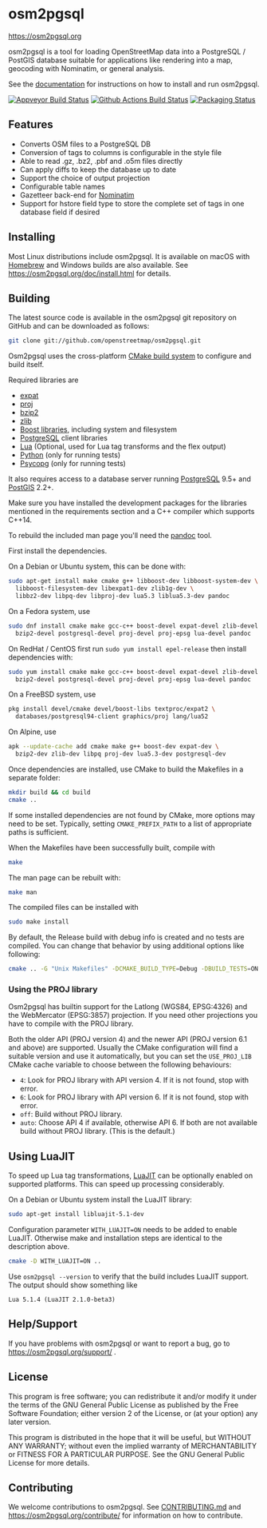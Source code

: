 # osm2pgsql

https://osm2pgsql.org

osm2pgsql is a tool for loading OpenStreetMap data into a PostgreSQL / PostGIS
database suitable for applications like rendering into a map, geocoding with
Nominatim, or general analysis.

See the [documentation](https://osm2pgsql.org/doc/) for instructions on how
to install and run osm2pgsql.

[![Appveyor Build Status](https://ci.appveyor.com/api/projects/status/7abwls7hfmb83axj/branch/master?svg=true)](https://ci.appveyor.com/project/openstreetmap/osm2pgsql/branch/master)
[![Github Actions Build Status](https://github.com/openstreetmap/osm2pgsql/workflows/CI/badge.svg?branch=master)](https://github.com/openstreetmap/osm2pgsql/actions)
[![Packaging Status](https://repology.org/badge/tiny-repos/osm2pgsql.svg)](https://repology.org/project/osm2pgsql/versions)

## Features

* Converts OSM files to a PostgreSQL DB
* Conversion of tags to columns is configurable in the style file
* Able to read .gz, .bz2, .pbf and .o5m files directly
* Can apply diffs to keep the database up to date
* Support the choice of output projection
* Configurable table names
* Gazetteer back-end for [Nominatim](https://wiki.openstreetmap.org/wiki/Nominatim)
* Support for hstore field type to store the complete set of tags in one database
  field if desired

## Installing

Most Linux distributions include osm2pgsql. It is available on macOS with
[Homebrew](https://brew.sh/) and Windows builds are also available. See
https://osm2pgsql.org/doc/install.html for details.

## Building

The latest source code is available in the osm2pgsql git repository on GitHub
and can be downloaded as follows:

```sh
git clone git://github.com/openstreetmap/osm2pgsql.git
```

Osm2pgsql uses the cross-platform [CMake build system](https://cmake.org/)
to configure and build itself.

Required libraries are

* [expat](https://libexpat.github.io/)
* [proj](https://proj.org/)
* [bzip2](http://www.bzip.org/)
* [zlib](https://www.zlib.net/)
* [Boost libraries](https://www.boost.org/), including system and filesystem
* [PostgreSQL](https://www.postgresql.org/) client libraries
* [Lua](https://www.lua.org/) (Optional, used for Lua tag transforms
  and the flex output)
* [Python](https://python.org/) (only for running tests)
* [Psycopg](http://initd.org/psycopg/) (only for running tests)

It also requires access to a database server running
[PostgreSQL](https://www.postgresql.org/) 9.5+ and
[PostGIS](http://www.postgis.net/) 2.2+.

Make sure you have installed the development packages for the libraries
mentioned in the requirements section and a C++ compiler which supports C++14.

To rebuild the included man page you'll need the [pandoc](https://pandoc.org/)
tool.

First install the dependencies.

On a Debian or Ubuntu system, this can be done with:

```sh
sudo apt-get install make cmake g++ libboost-dev libboost-system-dev \
  libboost-filesystem-dev libexpat1-dev zlib1g-dev \
  libbz2-dev libpq-dev libproj-dev lua5.3 liblua5.3-dev pandoc
```

On a Fedora system, use

```sh
sudo dnf install cmake make gcc-c++ boost-devel expat-devel zlib-devel \
  bzip2-devel postgresql-devel proj-devel proj-epsg lua-devel pandoc
```

On RedHat / CentOS first run `sudo yum install epel-release` then install
dependencies with:

```sh
sudo yum install cmake make gcc-c++ boost-devel expat-devel zlib-devel \
  bzip2-devel postgresql-devel proj-devel proj-epsg lua-devel pandoc
```

On a FreeBSD system, use

```sh
pkg install devel/cmake devel/boost-libs textproc/expat2 \
  databases/postgresql94-client graphics/proj lang/lua52
```

On Alpine, use

```sh
apk --update-cache add cmake make g++ boost-dev expat-dev \
  bzip2-dev zlib-dev libpq proj-dev lua5.3-dev postgresql-dev
```

Once dependencies are installed, use CMake to build the Makefiles in a separate
folder:

```sh
mkdir build && cd build
cmake ..
```

If some installed dependencies are not found by CMake, more options may need
to be set. Typically, setting `CMAKE_PREFIX_PATH` to a list of appropriate
paths is sufficient.

When the Makefiles have been successfully built, compile with

```sh
make
```

The man page can be rebuilt with:

```sh
make man
```

The compiled files can be installed with

```sh
sudo make install
```

By default, the Release build with debug info is created and no tests are
compiled. You can change that behavior by using additional options like
following:

```sh
cmake .. -G "Unix Makefiles" -DCMAKE_BUILD_TYPE=Debug -DBUILD_TESTS=ON
```

### Using the PROJ library

Osm2pgsql has builtin support for the Latlong (WGS84, EPSG:4326) and the
WebMercator (EPSG:3857) projection. If you need other projections you have to
compile with the PROJ library.

Both the older API (PROJ version 4) and the newer API (PROJ version 6.1 and
above) are supported. Usually the CMake configuration will find a suitable
version and use it automatically, but you can set the `USE_PROJ_LIB` CMake
cache variable to choose between the following behaviours:

* `4`: Look for PROJ library with API version 4. If it is not found, stop with
  error.
* `6`: Look for PROJ library with API version 6. If it is not found, stop with
  error.
* `off`: Build without PROJ library.
* `auto`: Choose API 4 if available, otherwise API 6. If both are not available
  build without PROJ library. (This is the default.)

## Using LuaJIT

To speed up Lua tag transformations, [LuaJIT](https://luajit.org/) can be
optionally enabled on supported platforms. This can speed up processing
considerably.

On a Debian or Ubuntu system install the LuaJIT library:

```sh
sudo apt-get install libluajit-5.1-dev
```

Configuration parameter `WITH_LUAJIT=ON` needs to be added to enable LuaJIT.
Otherwise make and installation steps are identical to the description above.

```sh
cmake -D WITH_LUAJIT=ON ..
```

Use `osm2pgsql --version` to verify that the build includes LuaJIT support.
The output should show something like

```
Lua 5.1.4 (LuaJIT 2.1.0-beta3)
```

## Help/Support

If you have problems with osm2pgsql or want to report a bug, go to
https://osm2pgsql.org/support/ .

## License

This program is free software; you can redistribute it and/or
modify it under the terms of the GNU General Public License
as published by the Free Software Foundation; either version 2
of the License, or (at your option) any later version.

This program is distributed in the hope that it will be useful,
but WITHOUT ANY WARRANTY; without even the implied warranty of
MERCHANTABILITY or FITNESS FOR A PARTICULAR PURPOSE.  See the
GNU General Public License for more details.

## Contributing

We welcome contributions to osm2pgsql. See [CONTRIBUTING.md](CONTRIBUTING.md)
and https://osm2pgsql.org/contribute/ for information on how to contribute.

